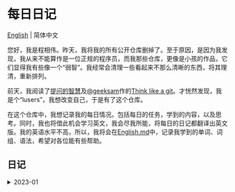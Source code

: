# 每日日记

[English](README_en.md) | 简体中文

您好，我是程相伟。昨天，我将我的所有公开仓库删掉了。至于原因，是因为我发现，我从来不能算作是一位正规的程序员，而我那些仓库，更像是小孩的作品，它们显得我有些像一个“弱智”。我经常会清理一些看起来不那么清晰的东西，将其理清，重新排列。

前天，我阅读了[提问的智慧](https://github.com/ryanhanwu/How-To-Ask-Questions-The-Smart-Way)及[@geeksam](https://github.com/geeksam/)作的[Think like a git](https://think-like-a-git.net/)。才恍然发现，我是个“lusers”，我想改变自己，于是有了这个仓库。

在这个仓库中，我想记录我的每日情况。包括每日的任务，学到的内容，以及思考。同时，我也将借此机会学习英文，我会尽我所能，将每日的日记都翻译出英文版。我的英语水平不高，所以，我将会在[English.md](./English.md)中，记录我学到的单词、词组、语法，希望对各位能有些帮助。

## 日记

<details>
<summary>2023-01</summary>

- [2023-01-10](2023/01/10/zh.md)
</details>
